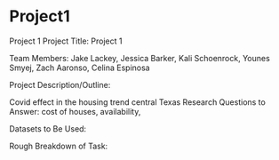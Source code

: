 # Project1
Project 1
Project Title: Project 1

Team Members: Jake Lackey, Jessica Barker, Kali Schoenrock,
		    Younes Smyej, Zach Aaronso, Celina Espinosa

Project Description/Outline: 

Covid effect in the housing trend central Texas
Research Questions to Answer: cost of houses, availability, 

Datasets to Be Used:

Rough Breakdown of Task:

